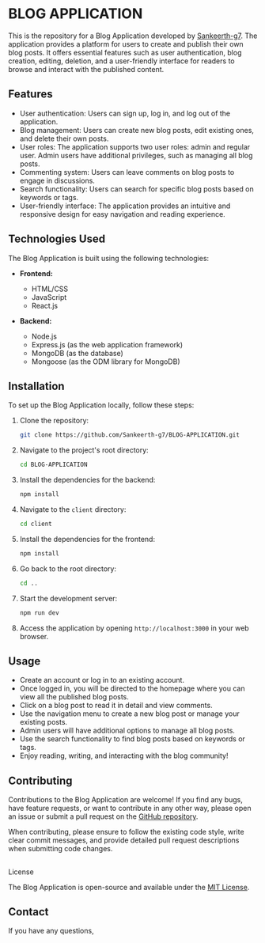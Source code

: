 # BLOG APPLICATION

This is the repository for a Blog Application developed by [Sankeerth-g7](https://github.com/Sankeerth-g7). The application provides a platform for users to create and publish their own blog posts. It offers essential features such as user authentication, blog creation, editing, deletion, and a user-friendly interface for readers to browse and interact with the published content.


## Features

- User authentication: Users can sign up, log in, and log out of the application.
- Blog management: Users can create new blog posts, edit existing ones, and delete their own posts.
- User roles: The application supports two user roles: admin and regular user. Admin users have additional privileges, such as managing all blog posts.
- Commenting system: Users can leave comments on blog posts to engage in discussions.
- Search functionality: Users can search for specific blog posts based on keywords or tags.
- User-friendly interface: The application provides an intuitive and responsive design for easy navigation and reading experience.

## Technologies Used

The Blog Application is built using the following technologies:

- **Frontend:**
  - HTML/CSS
  - JavaScript
  - React.js
  
- **Backend:**
  - Node.js
  - Express.js (as the web application framework)
  - MongoDB (as the database)
  - Mongoose (as the ODM library for MongoDB)
  
  
## Installation

To set up the Blog Application locally, follow these steps:

1. Clone the repository:

   ```bash
   git clone https://github.com/Sankeerth-g7/BLOG-APPLICATION.git
   ```

2. Navigate to the project's root directory:

   ```bash
   cd BLOG-APPLICATION
   ```

3. Install the dependencies for the backend:

   ```bash
   npm install
   ```

4. Navigate to the `client` directory:

   ```bash
   cd client
   ```

5. Install the dependencies for the frontend:

   ```bash
   npm install
   ```

6. Go back to the root directory:

   ```bash
   cd ..
   ```

7. Start the development server:

   ```bash
   npm run dev
   ```

8. Access the application by opening `http://localhost:3000` in your web browser.

## Usage

- Create an account or log in to an existing account.
- Once logged in, you will be directed to the homepage where you can view all the published blog posts.
- Click on a blog post to read it in detail and view comments.
- Use the navigation menu to create a new blog post or manage your existing posts.
- Admin users will have additional options to manage all blog posts.
- Use the search functionality to find blog posts based on keywords or tags.
- Enjoy reading, writing, and interacting with the blog community!

## Contributing

Contributions to the Blog Application are welcome! If you find any bugs, have feature requests, or want to contribute in any other way, please open an issue or submit a pull request on the [GitHub repository](https://github.com/Sankeerth-g7/Blogit/).

When contributing, please ensure to follow the existing code style, write clear commit messages, and provide detailed pull request descriptions when submitting code changes.

##

 License

The Blog Application is open-source and available under the [MIT License](LICENSE).

## Contact

If you have any questions,
